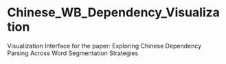 # Chinese_WB_Dependency_Visualization
Visualization Interface for the paper: Exploring Chinese Dependency Parsing Across Word Segmentation Strategies
